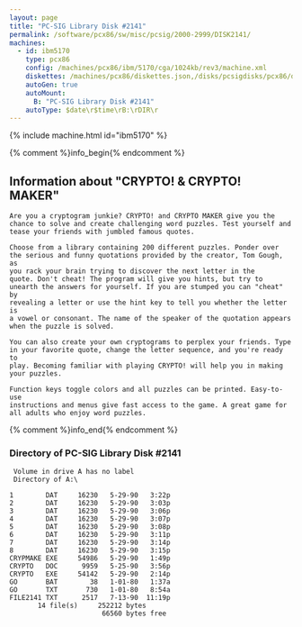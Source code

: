 ```yaml
---
layout: page
title: "PC-SIG Library Disk #2141"
permalink: /software/pcx86/sw/misc/pcsig/2000-2999/DISK2141/
machines:
  - id: ibm5170
    type: pcx86
    config: /machines/pcx86/ibm/5170/cga/1024kb/rev3/machine.xml
    diskettes: /machines/pcx86/diskettes.json,/disks/pcsigdisks/pcx86/diskettes.json
    autoGen: true
    autoMount:
      B: "PC-SIG Library Disk #2141"
    autoType: $date\r$time\rB:\rDIR\r
---
```


{% include machine.html id="ibm5170" %}

{% comment %}info_begin{% endcomment %}

## Information about "CRYPTO! & CRYPTO! MAKER"

    Are you a cryptogram junkie? CRYPTO! and CRYPTO MAKER give you the
    chance to solve and create challenging word puzzles. Test yourself and
    tease your friends with jumbled famous quotes.
    
    Choose from a library containing 200 different puzzles. Ponder over
    the serious and funny quotations provided by the creator, Tom Gough, as
    you rack your brain trying to discover the next letter in the
    quote. Don't cheat! The program will give you hints, but try to
    unearth the answers for yourself. If you are stumped you can "cheat" by
    revealing a letter or use the hint key to tell you whether the letter is
    a vowel or consonant. The name of the speaker of the quotation appears
    when the puzzle is solved.
    
    You can also create your own cryptograms to perplex your friends. Type
    in your favorite quote, change the letter sequence, and you're ready to
    play. Becoming familiar with playing CRYPTO! will help you in making
    your puzzles.
    
    Function keys toggle colors and all puzzles can be printed. Easy-to-use
    instructions and menus give fast access to the game. A great game for
    all adults who enjoy word puzzles.
{% comment %}info_end{% endcomment %}


### Directory of PC-SIG Library Disk #2141

     Volume in drive A has no label
     Directory of A:\

    1        DAT     16230   5-29-90   3:22p
    2        DAT     16230   5-29-90   3:03p
    3        DAT     16230   5-29-90   3:06p
    4        DAT     16230   5-29-90   3:07p
    5        DAT     16230   5-29-90   3:08p
    6        DAT     16230   5-29-90   3:11p
    7        DAT     16230   5-29-90   3:14p
    8        DAT     16230   5-29-90   3:15p
    CRYPMAKE EXE     54986   5-29-90   1:49p
    CRYPTO   DOC      9959   5-25-90   3:56p
    CRYPTO   EXE     54142   5-29-90   2:14p
    GO       BAT        38   1-01-80   1:37a
    GO       TXT       730   1-01-80   8:54a
    FILE2141 TXT      2517   7-13-90  11:19p
           14 file(s)     252212 bytes
                           66560 bytes free
